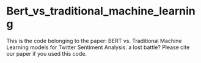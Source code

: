 # Bert_vs_traditional_machine_learning
This is the code belonging to the paper: BERT vs. Traditional Machine Learning models for Twitter Sentiment Analysis: a lost battle?
Please cite our paper if you used this code.
